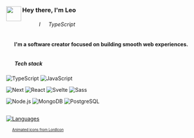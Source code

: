<h3><sup><img src="https://user-images.githubusercontent.com/87744767/160494540-1b38acf7-62c3-47d8-83e8-28cdc55ad28d.gif" height="40px" align="left" /></sup>
  Hey there, I'm Leo 
</h3>
<h6>
  ⠀⠀⠀⠀ I 
  <sub><img 
       src="https://user-images.githubusercontent.com/87744767/160755257-fded066f-f12e-4e75-8f58-c875aaea2c00.gif" 
       height="14px" align="center"
            /></sub>
   TypeScript
</h6>
<h4>
  <sub>
  <img 
       src="https://user-images.githubusercontent.com/87744767/160758054-952c3dfc-ab12-426c-896c-1bbdc5fc5aa6.gif" 
       height="16px" align="center" 
       /></sub>
    I'm a software creator focused on building smooth web experiences.
</h4>

##

<h5>
  <sub>
  <img 
       src="https://user-images.githubusercontent.com/87744767/160758710-8138e749-3fdd-46a5-98a9-5f06aadb0537.gif" 
       height="16px" align="left" /></sub>
     <b>Tech stack</b>
</h5>

![TypeScript](https://img.shields.io/badge/-TypeScript-e8ebec?&logo=TypeScript&style=flat-square)
![JavaScript](https://img.shields.io/badge/-JavaScript-e8ebec?&logo=JavaScript&logoColor=FFC04D&style=flat-square)

![Next](https://img.shields.io/badge/-Next-e8ebec?&logo=nextdotjs&logoColor=222222&style=flat-square)
![React](https://img.shields.io/badge/-React-e8ebec?&logo=React&logoColor=189AB4&style=flat-square)
![Svelte](https://img.shields.io/badge/-Svelte-e8ebec?&logo=svelte&style=flat-square)
![Sass](https://img.shields.io/badge/-Sass-e8ebec?&logo=sass&style=flat-square)

![Node.js](https://img.shields.io/badge/-Node-e8ebec?&logo=nodedotjs&style=flat-square)
![MongoDB](https://img.shields.io/badge/-MongoDB-e8ebec?&logo=mongodb&style=flat-square)
![PostgreSQL](https://img.shields.io/badge/-PostgreSQL-e8ebec?&logo=postgresql&style=flat-square)

## 

[![Languages](https://github-readme-stats.vercel.app/api/top-langs/?username=lsrzar&count_private=true&theme=graywhite&hide=html,scss,css,shell,less,python&custom_title=Languages&langs_count=8&layout=compact)](https://github.com/lsrzar?tab=repositories)

<p>
  <img src="https://user-images.githubusercontent.com/87744767/160761527-91f514b6-6df6-42da-906b-ee3753e6edcb.gif" height="12px" align="bottom"/>
  <sup><sub><a href="https://lordicon.com">Animated icons from LordIcon</a></sub></sup>
</p>
